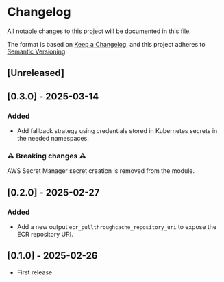 # Changelog

All notable changes to this project will be documented in this file.

The format is based on [Keep a Changelog](https://keepachangelog.com/en/1.1.0/),
and this project adheres
to [Semantic Versioning](https://semver.org/spec/v2.0.0.html).

## [Unreleased]

## [0.3.0] - 2025-03-14

### Added

- Add fallback strategy using credentials stored in Kubernetes secrets in the needed namespaces.

### ⚠️ Breaking changes ⚠️

AWS Secret Manager secret creation is removed from the module.

## [0.2.0] - 2025-02-27

### Added

- Add a new output `ecr_pullthroughcache_repository_uri` to expose the ECR repository URI.

## [0.1.0] - 2025-02-26

- First release.
